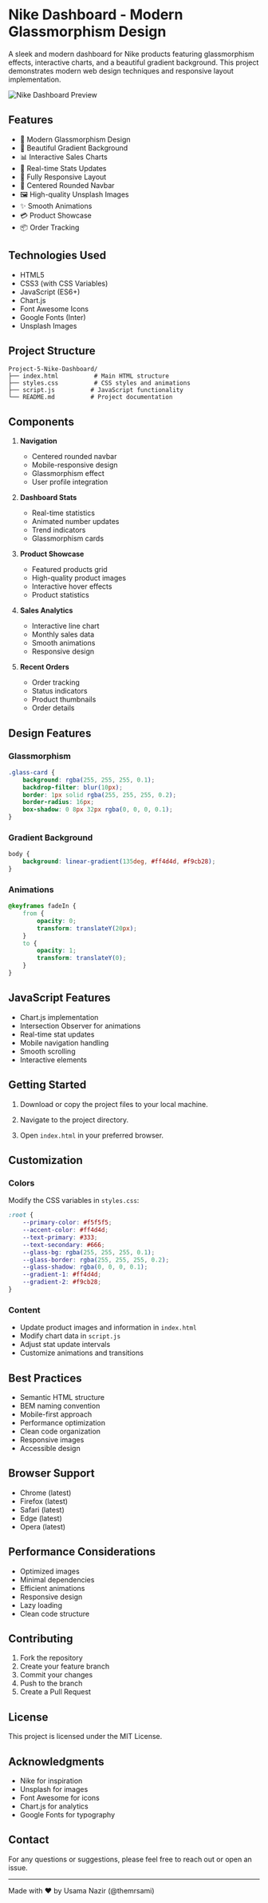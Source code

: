 # Nike Dashboard - Modern Glassmorphism Design

A sleek and modern dashboard for Nike products featuring glassmorphism effects, interactive charts, and a beautiful gradient background. This project demonstrates modern web design techniques and responsive layout implementation.

![Nike Dashboard Preview](preview.png)

## Features

- 🎨 Modern Glassmorphism Design
- 🌈 Beautiful Gradient Background
- 📊 Interactive Sales Charts
- 🔄 Real-time Stats Updates
- 📱 Fully Responsive Layout
- 🎯 Centered Rounded Navbar
- 🖼️ High-quality Unsplash Images
- ✨ Smooth Animations
- 💳 Product Showcase
- 📦 Order Tracking

## Technologies Used

- HTML5
- CSS3 (with CSS Variables)
- JavaScript (ES6+)
- Chart.js
- Font Awesome Icons
- Google Fonts (Inter)
- Unsplash Images

## Project Structure

```
Project-5-Nike-Dashboard/
├── index.html          # Main HTML structure
├── styles.css          # CSS styles and animations
├── script.js          # JavaScript functionality
└── README.md          # Project documentation
```

## Components

1. **Navigation**
   - Centered rounded navbar
   - Mobile-responsive design
   - Glassmorphism effect
   - User profile integration

2. **Dashboard Stats**
   - Real-time statistics
   - Animated number updates
   - Trend indicators
   - Glassmorphism cards

3. **Product Showcase**
   - Featured products grid
   - High-quality product images
   - Interactive hover effects
   - Product statistics

4. **Sales Analytics**
   - Interactive line chart
   - Monthly sales data
   - Smooth animations
   - Responsive design

5. **Recent Orders**
   - Order tracking
   - Status indicators
   - Product thumbnails
   - Order details

## Design Features

### Glassmorphism
```css
.glass-card {
    background: rgba(255, 255, 255, 0.1);
    backdrop-filter: blur(10px);
    border: 1px solid rgba(255, 255, 255, 0.2);
    border-radius: 16px;
    box-shadow: 0 8px 32px rgba(0, 0, 0, 0.1);
}
```

### Gradient Background
```css
body {
    background: linear-gradient(135deg, #ff4d4d, #f9cb28);
}
```

### Animations
```css
@keyframes fadeIn {
    from {
        opacity: 0;
        transform: translateY(20px);
    }
    to {
        opacity: 1;
        transform: translateY(0);
    }
}
```

## JavaScript Features

- Chart.js implementation
- Intersection Observer for animations
- Real-time stat updates
- Mobile navigation handling
- Smooth scrolling
- Interactive elements

## Getting Started

1. Download or copy the project files to your local machine.

2. Navigate to the project directory.

3. Open `index.html` in your preferred browser.

## Customization

### Colors
Modify the CSS variables in `styles.css`:
```css
:root {
    --primary-color: #f5f5f5;
    --accent-color: #ff4d4d;
    --text-primary: #333;
    --text-secondary: #666;
    --glass-bg: rgba(255, 255, 255, 0.1);
    --glass-border: rgba(255, 255, 255, 0.2);
    --glass-shadow: rgba(0, 0, 0, 0.1);
    --gradient-1: #ff4d4d;
    --gradient-2: #f9cb28;
}
```

### Content
- Update product images and information in `index.html`
- Modify chart data in `script.js`
- Adjust stat update intervals
- Customize animations and transitions

## Best Practices

- Semantic HTML structure
- BEM naming convention
- Mobile-first approach
- Performance optimization
- Clean code organization
- Responsive images
- Accessible design

## Browser Support

- Chrome (latest)
- Firefox (latest)
- Safari (latest)
- Edge (latest)
- Opera (latest)

## Performance Considerations

- Optimized images
- Minimal dependencies
- Efficient animations
- Responsive design
- Lazy loading
- Clean code structure

## Contributing

1. Fork the repository
2. Create your feature branch
3. Commit your changes
4. Push to the branch
5. Create a Pull Request

## License

This project is licensed under the MIT License.

## Acknowledgments

- Nike for inspiration
- Unsplash for images
- Font Awesome for icons
- Chart.js for analytics
- Google Fonts for typography

## Contact

For any questions or suggestions, please feel free to reach out or open an issue.

---

Made with ❤️ by Usama Nazir (@themrsami)
